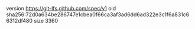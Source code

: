 version https://git-lfs.github.com/spec/v1
oid sha256:72d0a634be286747e1cbea0f66ca3af3ad6dd6ad322e3c1f6a831c66312df480
size 3360
